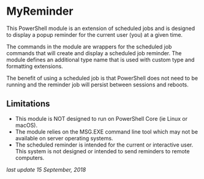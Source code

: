 # MyReminder #

This PowerShell module is an extension of scheduled jobs and is designed to display a popup reminder for the current user (you) at a given time.

The commands in the module are wrappers for the scheduled job commands that will create and display a scheduled job reminder. The module defines an additional type name that is used with custom type and formatting extensions.

The benefit of using a scheduled job is that PowerShell does not need to be running and the reminder job will persist between sessions and reboots.

## Limitations ##

* This module is NOT designed to run on PowerShell Core (ie Linux or macOS).
* The module relies on the MSG.EXE command line tool which may not be available on server operating systems.
* The scheduled reminder is intended for the current or interactive user. This system is not designed or intended to send reminders to remote computers.

_last update 15 September, 2018_

